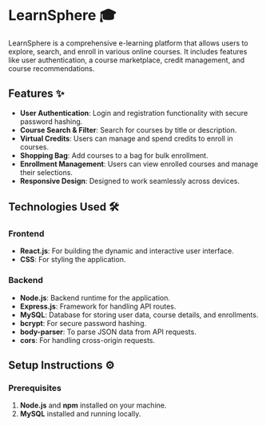# LearnSphere 🎓

LearnSphere is a comprehensive e-learning platform that allows users to explore, search, and enroll in various online courses. It includes features like user authentication, a course marketplace, credit management, and course recommendations.

## Features ✨

- **User Authentication**: Login and registration functionality with secure password hashing.
- **Course Search & Filter**: Search for courses by title or description.
- **Virtual Credits**: Users can manage and spend credits to enroll in courses.
- **Shopping Bag**: Add courses to a bag for bulk enrollment.
- **Enrollment Management**: Users can view enrolled courses and manage their selections.
- **Responsive Design**: Designed to work seamlessly across devices.

## Technologies Used 🛠️

### Frontend
- **React.js**: For building the dynamic and interactive user interface.
- **CSS**: For styling the application.

### Backend
- **Node.js**: Backend runtime for the application.
- **Express.js**: Framework for handling API routes.
- **MySQL**: Database for storing user data, course details, and enrollments.
- **bcrypt**: For secure password hashing.
- **body-parser**: To parse JSON data from API requests.
- **cors**: For handling cross-origin requests.

## Setup Instructions ⚙️

### Prerequisites
1. **Node.js** and **npm** installed on your machine.
2. **MySQL** installed and running locally.

